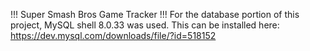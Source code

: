 !!! Super Smash Bros Game Tracker !!!
For the database portion of this project, MySQL shell 8.0.33 was used.  This can be installed here: https://dev.mysql.com/downloads/file/?id=518152